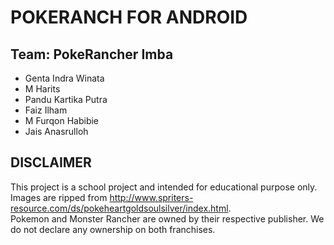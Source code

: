 # POKERANCH FOR ANDROID

## Team: PokeRancher Imba
- Genta Indra Winata
- M Harits
- Pandu Kartika Putra
- Faiz Ilham
- M Furqon Habibie
- Jais Anasrulloh

## DISCLAIMER
This project is a school project and intended for educational purpose only.
Images are ripped from http://www.spriters-resource.com/ds/pokeheartgoldsoulsilver/index.html.  
Pokemon and Monster Rancher are owned by their respective publisher. We do not declare any ownership on both franchises.